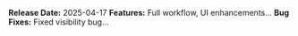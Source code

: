 **Release Date:** 2025-04-17
**Features:** Full workflow, UI enhancements...
**Bug Fixes:** Fixed visibility bug...